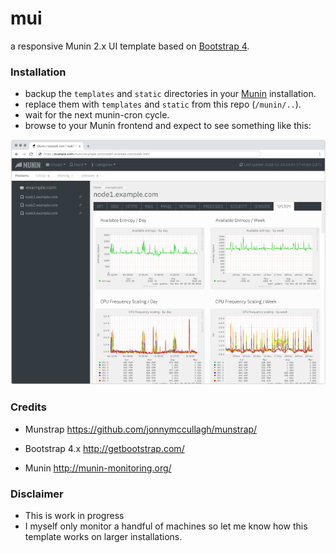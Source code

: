 # mui
a responsive Munin 2.x UI template based on [Bootstrap 4](http://getbootstrap.com/).

### Installation

- backup the ``templates`` and ``static`` directories in your [Munin](http://munin-monitoring.org/) installation.
- replace them with ``templates`` and ``static`` from this repo (``/munin/..``).
- wait for the next munin-cron cycle.
- browse to your Munin frontend and expect to see something like this:

![](screenshot.png)


### Credits

- Munstrap
https://github.com/jonnymccullagh/munstrap/

- Bootstrap 4.x
http://getbootstrap.com/

- Munin
http://munin-monitoring.org/


### Disclaimer
- This is work in progress
- I myself only monitor a handful of machines so let me know how this template works on larger installations.

